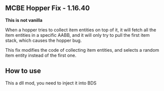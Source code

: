 ## MCBE Hopper Fix - 1.16.40

**This is not vanilla**

When a hopper tries to collect item entities on top of it, it will fetch all the item entities in a specific AABB, and it will only try to pull the first item stack, which causes the hopper bug.

This fix modifies the code of collecting item entities, and selects a random item entity instead of the first one.

## How to use
This a dll mod, you need to inject it into BDS

